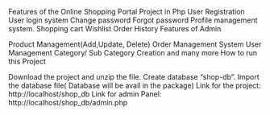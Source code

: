Features of the Online Shopping Portal Project in Php
User Registration
User login system
Change password
Forgot password
Profile management system.
Shopping cart
Wishlist
Order History
Features of Admin

Product Management(Add,Update, Delete)
Order Management System
User Management
Category/ Sub Category Creation and many more
How to run this Project

Download the project and unzip the file.
Create database “shop-db”.
Import the database file( Database will be avail in the package)
 Link for the project: http://localhost/shop_db
Link for admin Panel: http://localhost/shop_db/admin.php
